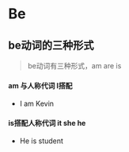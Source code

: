 # Be

## be动词的三种形式

> be动词有三种形式，am are is

#### am 与人称代词 I搭配

- I am Kevin

#### is搭配人称代词 it she he

- He is student

